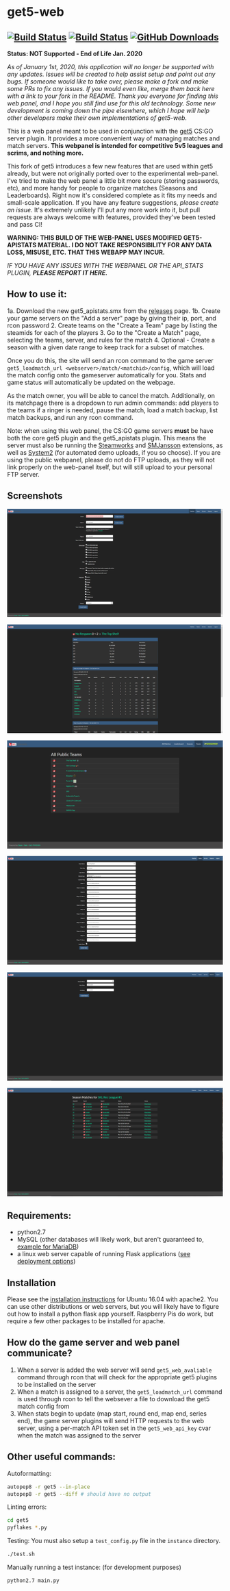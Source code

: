 # get5-web

[![Build Status](https://img.shields.io/travis/phlexplexico/get5-web/development.svg?label=development)](https://travis-ci.org/PhlexPlexico/get5-web)
[![Build Status](https://img.shields.io/travis/phlexplexico/get5-web/master.svg?label=master)](https://travis-ci.org/PhlexPlexico/get5-web)
[![GitHub Downloads](https://img.shields.io/github/downloads/phlexplexico/get5-web/total.svg?label=Downloads)](https://github.com/phlexplexico/get5-web/releases/latest)
---

**Status: NOT Supported - End of Life Jan. 2020**

_As of January 1st, 2020, this application will no longer be supported with any updates. Issues will be created to help assist setup and point out any bugs. If someone would like to take over, please make a fork and make some PRs to fix any issues. If you would even like, merge them back here with a link to your fork in the README. Thank you everyone for finding this web panel, and I hope you still find use for this old technology. Some new development is coming down the pipe elsewhere, which I hope will help other developers make their own implementations of get5-web._

This is a web panel meant to be used in conjunction with the [get5](https://github.com/splewis/get5) CS:GO server plugin. It provides a more convenient way of managing matches and match servers. **This webpanel is intended for competitive 5v5 leagues and scrims, and nothing more.**

This fork of get5 introduces a few new features that are used within get5 already, but were not originally ported over to the experimental web-panel. I've tried to make the web panel a little bit more secure (storing passwords, etc), and more handy for people to organize matches (Seasons and Leaderboards). Right now it's considered complete as it fits my needs and small-scale application. If you have any feature suggestions, *please create an issue*. It's extremely unlikely I'll put any more work into it, but pull requests are always welcome with features, provided they've been tested and pass CI!

**WARNING: THIS BUILD OF THE WEB-PANEL USES MODIFIED GET5-APISTATS MATERIAL. I DO NOT TAKE RESPONSIBILITY FOR ANY DATA LOSS, MISUSE, ETC. THAT THIS WEBAPP MAY INCUR.**

_IF YOU HAVE ANY ISSUES WITH THE WEBPANEL OR THE API_STATS PLUGIN, **PLEASE REPORT IT HERE.**_

## How to use it:

1a. Download the new get5_apistats.smx from the [releases](https://github.com/PhlexPlexico/get5-web/releases) page.
1b. Create your game servers on the "Add a server" page by giving their ip, port, and rcon password
2. Create teams on the "Create a Team" page by listing the steamids for each of the players
3. Go to the "Create a Match" page, selecting the teams, server, and rules for the match
4. Optional - Create a season with a given date range to keep track for a subset of matches.

Once you do this, the site will send an rcon command to the game server `get5_loadmatch_url <webserver>/match/<matchid>/config`, which will load the match config onto the gameserver automatically for you. Stats and game status will automatically be updated on the webpage.

As the match owner, you will be able to cancel the match. Additionally, on its matchpage there is a dropdown to run admin commands: add players to the teams if a ringer is needed, pause the match, load a match backup, list match backups, and run any rcon command.

Note: when using this web panel, the CS:GO game servers **must** be have both the core get5 plugin and the get5_apistats plugin. This means the server must also be running the [Steamworks](https://forums.alliedmods.net/showthread.php?t=229556) and [SMJansson](https://forums.alliedmods.net/showthread.php?t=184604) extensions, as well as [System2](https://github.com/dordnung/System2/releases) (for automated demo uploads, if you so choose). If you are using the public webpanel, please do not do FTP uploads, as they will not link properly on the web-panel itself, but will still upload to your personal FTP server.

## Screenshots

![Match Creation Page](/screenshots/create_match.png?raw=true "Match Creation Page")

![Match Stats Page](/screenshots/match_stats.png?raw=true "Match Stats Page")

![Teams Page](/screenshots/teams.png?raw=true "Teams Page")

![Team Creation Page](/screenshots/team_edit.png?raw=true "Team Creation Page")

![Season Creation Page](/screenshots/season_create.png?raw=true "Season creation Page")

![Season View Page](/screenshots/season_standings.png?raw=true "Season creation Page")

## Requirements:

- python2.7
- MySQL (other databases will likely work, but aren't guaranteed to, [example for MariaDB](https://github.com/splewis/get5-web/issues/146#issuecomment-480908372))
- a linux web server capable of running Flask applications ([see deployment options](http://flask.pocoo.org/docs/0.11/deploying/))

## Installation

Please see the [installation instructions](https://github.com/PhlexPlexico/get5-web/wiki/Installation) for Ubuntu 16.04 with apache2. You can use other distributions or web servers, but you will likely have to figure out how to install a python flask app yourself. Raspberry Pis do work, but require a few other packages to be installed for apache.

## How do the game server and web panel communicate?

1. When a server is added the web server will send `get5_web_avaliable` command through rcon that will check for the appropriate get5 plugins to be installed on the server
2. When a match is assigned to a server, the `get5_loadmatch_url` command is used through rcon to tell the websever a file to download the get5 match config from
3. When stats begin to update (map start, round end, map end, series end), the game server plugins will send HTTP requests to the web server, using a per-match API token set in the `get5_web_api_key` cvar when the match was assigned to the server

## Other useful commands:

Autoformatting:

```sh
autopep8 -r get5 --in-place
autopep8 -r get5 --diff # should have no output
```

Linting errors:

```sh
cd get5
pyflakes *.py
```

Testing:
You must also setup a `test_config.py` file in the `instance` directory.

```sh
./test.sh
```

Manually running a test instance: (for development purposes)

```sh
python2.7 main.py
```
